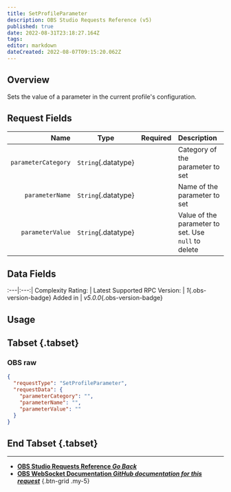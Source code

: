 ```yaml
---
title: SetProfileParameter
description: OBS Studio Requests Reference (v5)
published: true
date: 2022-08-31T23:18:27.164Z
tags: 
editor: markdown
dateCreated: 2022-08-07T09:15:20.062Z
---
```


## Overview
Sets the value of a parameter in the current profile's configuration.

## Request Fields
Name | Type | Required| Description |
----:|:----:|:-------:|:------------|
`parameterCategory` | `String`{.datatype} | <i class="mdi mdi-check-bold"></i> | Category of the parameter to set
`parameterName` | `String`{.datatype} | <i class="mdi mdi-check-bold"></i> | Name of the parameter to set
`parameterValue` | `String`{.datatype} | <i class="mdi mdi-check-bold"></i> | Value of the parameter to set. Use `null` to delete

## Data Fields
:---|:---:|
Complexity Rating: | <span class="stars stars--4"></span>
Latest Supported RPC Version: | *1*{.obs-version-badge}
Added in | *v5.0.0*{.obs-version-badge}

## Usage
## Tabset {.tabset}
### OBS raw
```json
{
  "requestType": "SetProfileParameter",
  "requestData": {
    "parameterCategory": "",
    "parameterName": "",
    "parameterValue": ""
  }
}
```
## End Tabset {.tabset}

---

- [<i class="mdi mdi-chevron-left"></i>**OBS Studio Requests Reference *Go Back***](/en/Broadcasters/OBS/Requests)
- [<i class="mdi mdi-github"></i> **OBS WebSocket Documentation *GitHub documentation for this request***](https://github.com/obsproject/obs-websocket/blob/master/docs/generated/protocol.md#setprofileparameter)
{.btn-grid .my-5}